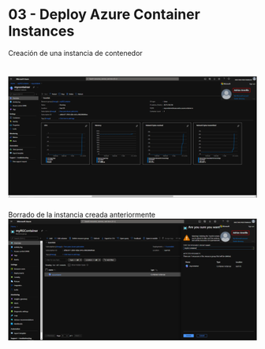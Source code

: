 # 03 - Deploy Azure Container Instances
Creación de una instancia de contenedor
# ![03a-ContainerInstance](Evidencias/03a-ContainerInstance.png)


Borrado de la instancia creada anteriormente
![03b-ContainerInstance](Evidencias/03b-ContainerInstance.png)

